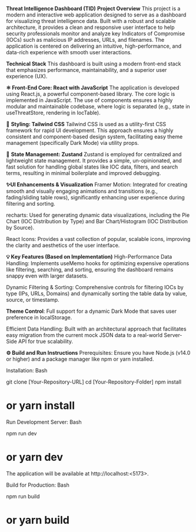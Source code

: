  **Threat Intelligence Dashboard (TID)**
**Project Overview**
This project is a modern and interactive web application designed to serve as a dashboard for visualizing threat intelligence data. Built with a robust and scalable architecture, it provides a clean and responsive user interface to help security professionals monitor and analyze key Indicators of Compromise (IOCs) such as malicious IP addresses, URLs, and filenames. The application is centered on delivering an intuitive, high-performance, and data-rich experience with smooth user interactions.

**Technical Stack**
This dashboard is built using a modern front-end stack that emphasizes performance, maintainability, and a superior user experience (UX).

**⚛️ Front-End Core: React with JavaScript**
The application is developed using React.js, a powerful component-based library. The core logic is implemented in JavaScript. The use of components ensures a highly modular and maintainable codebase, where logic is separated (e.g., state in useThreatStore, rendering in IocTable).

🎨 **Styling: Tailwind CSS**
Tailwind CSS is used as a utility-first CSS framework for rapid UI development. This approach ensures a highly consistent and component-based design system, facilitating easy theme management (specifically Dark Mode) via utility props.

🧠 **State Management: Zustand**
Zustand is employed for centralized and lightweight state management. It provides a simple, un-opinionated, and fast solution for handling global states like IOC data, filters, and search terms, resulting in minimal boilerplate and improved debugging.

**✨UI Enhancements & Visualization**
Framer Motion: Integrated for creating smooth and visually engaging animations and transitions (e.g., fading/sliding table rows), significantly enhancing user experience during filtering and sorting.

recharts: Used for generating dynamic data visualizations, including the Pie Chart (IOC Distribution by Type) and Bar Chart/Histogram (IOC Distribution by Source).

React Icons: Provides a vast collection of popular, scalable icons, improving the clarity and aesthetics of the user interface.

**💡 Key Features (Based on Implementation)**
High-Performance Data Handling: Implements useMemo hooks for optimizing expensive operations like filtering, searching, and sorting, ensuring the dashboard remains snappy even with larger datasets.

Dynamic Filtering & Sorting: Comprehensive controls for filtering IOCs by type (IPs, URLs, Domains) and dynamically sorting the table data by value, source, or timestamp.

**Theme Control**: Full support for a dynamic Dark Mode that saves user preference in localStorage.

Efficient Data Handling: Built with an architectural approach that facilitates easy migration from the current mock JSON data to a real-world Server-Side API for true scalability.

**⚙️ Build and Run Instructions**
Prerequisites: Ensure you have Node.js (v14.0 or higher) and a package manager like npm or yarn installed.

Installation:
Bash

git clone [Your-Repository-URL]
cd [Your-Repository-Folder]
npm install
# or yarn install
Run Development Server:
Bash

npm run dev
# or yarn dev
The application will be available at http://localhost:<5173>.

Build for Production:
Bash

npm run build
# or yarn build
